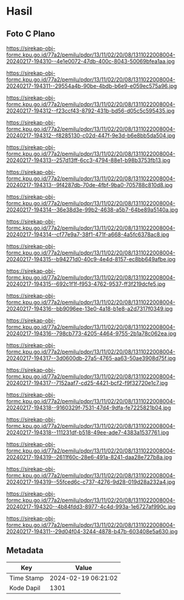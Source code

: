 # Hasil

## Foto C Plano

https://sirekap-obj-formc.kpu.go.id/77a2/pemilu/pdpr/13/11/02/20/08/1311022008004-20240217-194310--4e1e0072-47db-400c-8043-50069bfea1aa.jpg

https://sirekap-obj-formc.kpu.go.id/77a2/pemilu/pdpr/13/11/02/20/08/1311022008004-20240217-194311--29554a4b-90be-4bdb-b6e9-e059ec575a96.jpg

https://sirekap-obj-formc.kpu.go.id/77a2/pemilu/pdpr/13/11/02/20/08/1311022008004-20240217-194312--f23ccf43-8792-431b-bd56-d05c5c595435.jpg

https://sirekap-obj-formc.kpu.go.id/77a2/pemilu/pdpr/13/11/02/20/08/1311022008004-20240217-194312--f8285130-c02d-447f-9e3d-b6e8bb5da504.jpg

https://sirekap-obj-formc.kpu.go.id/77a2/pemilu/pdpr/13/11/02/20/08/1311022008004-20240217-194313--257d13ff-6cc3-4794-88e1-b98b3753fb13.jpg

https://sirekap-obj-formc.kpu.go.id/77a2/pemilu/pdpr/13/11/02/20/08/1311022008004-20240217-194313--9f4287db-70de-4fbf-9ba0-705788c810d8.jpg

https://sirekap-obj-formc.kpu.go.id/77a2/pemilu/pdpr/13/11/02/20/08/1311022008004-20240217-194314--36e38d3e-99b2-4638-a5b7-64be89a5140a.jpg

https://sirekap-obj-formc.kpu.go.id/77a2/pemilu/pdpr/13/11/02/20/08/1311022008004-20240217-194314--cf77e9a7-38f1-471f-a668-4a5fc6378ac8.jpg

https://sirekap-obj-formc.kpu.go.id/77a2/pemilu/pdpr/13/11/02/20/08/1311022008004-20240217-194315--b94271d0-40c9-4e4d-8157-ec8bb649afbe.jpg

https://sirekap-obj-formc.kpu.go.id/77a2/pemilu/pdpr/13/11/02/20/08/1311022008004-20240217-194315--692c1f1f-f953-4762-9537-ff3f219dcfe5.jpg

https://sirekap-obj-formc.kpu.go.id/77a2/pemilu/pdpr/13/11/02/20/08/1311022008004-20240217-194316--bb9096ee-13e0-4a18-b1e8-a2d7317f0349.jpg

https://sirekap-obj-formc.kpu.go.id/77a2/pemilu/pdpr/13/11/02/20/08/1311022008004-20240217-194316--798cb773-4205-4464-9755-2b1a78c062ea.jpg

https://sirekap-obj-formc.kpu.go.id/77a2/pemilu/pdpr/13/11/02/20/08/1311022008004-20240217-194317--3d0600db-27a5-4765-aa63-50ae3908d75f.jpg

https://sirekap-obj-formc.kpu.go.id/77a2/pemilu/pdpr/13/11/02/20/08/1311022008004-20240217-194317--7152aaf7-cd25-4421-bcf2-f9f32720e1c7.jpg

https://sirekap-obj-formc.kpu.go.id/77a2/pemilu/pdpr/13/11/02/20/08/1311022008004-20240217-194318--9160329f-7531-47d4-9dfa-fe7225821b04.jpg

https://sirekap-obj-formc.kpu.go.id/77a2/pemilu/pdpr/13/11/02/20/08/1311022008004-20240217-194318--111231df-b518-49ee-ade7-4383a1537761.jpg

https://sirekap-obj-formc.kpu.go.id/77a2/pemilu/pdpr/13/11/02/20/08/1311022008004-20240217-194319--2611f60c-28e6-491a-8241-daa28e727b8a.jpg

https://sirekap-obj-formc.kpu.go.id/77a2/pemilu/pdpr/13/11/02/20/08/1311022008004-20240217-194319--55fced6c-c737-4276-9d28-019d28a232a4.jpg

https://sirekap-obj-formc.kpu.go.id/77a2/pemilu/pdpr/13/11/02/20/08/1311022008004-20240217-194320--4b84fdd3-8977-4c4d-993a-1e6727af990c.jpg

https://sirekap-obj-formc.kpu.go.id/77a2/pemilu/pdpr/13/11/02/20/08/1311022008004-20240217-194311--29d04f04-3244-4878-b47b-603408e5a630.jpg


## Metadata

| Key        | Value               |
| ---------- | ------------------- |
| Time Stamp | 2024-02-19 06:21:02 |
| Kode Dapil | 1301                |




